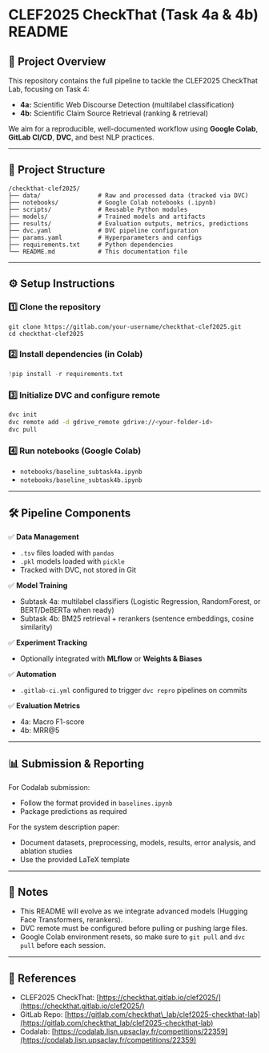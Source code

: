 
# CLEF2025 CheckThat (Task 4a & 4b) README

## 🏁 Project Overview

This repository contains the full pipeline to tackle the CLEF2025 CheckThat Lab, focusing on Task 4:

* **4a:** Scientific Web Discourse Detection (multilabel classification)
* **4b:** Scientific Claim Source Retrieval (ranking & retrieval)

We aim for a reproducible, well-documented workflow using **Google Colab**, **GitLab CI/CD**, **DVC**, and best NLP practices.

---

## 📂 Project Structure

```
/checkthat-clef2025/
├── data/                # Raw and processed data (tracked via DVC)
├── notebooks/           # Google Colab notebooks (.ipynb)
├── scripts/             # Reusable Python modules
├── models/              # Trained models and artifacts
├── results/             # Evaluation outputs, metrics, predictions
├── dvc.yaml             # DVC pipeline configuration
├── params.yaml          # Hyperparameters and configs
├── requirements.txt     # Python dependencies
└── README.md            # This documentation file
```

---

## ⚙️ Setup Instructions

### 1️⃣ Clone the repository

```
git clone https://gitlab.com/your-username/checkthat-clef2025.git
cd checkthat-clef2025
```

### 2️⃣ Install dependencies (in Colab)

```python
!pip install -r requirements.txt
```

### 3️⃣ Initialize DVC and configure remote

```bash
dvc init
dvc remote add -d gdrive_remote gdrive://<your-folder-id>
dvc pull
```

### 4️⃣ Run notebooks (Google Colab)

* `notebooks/baseline_subtask4a.ipynb`
* `notebooks/baseline_subtask4b.ipynb`

---

## 🛠 Pipeline Components

✅ **Data Management**

* `.tsv` files loaded with `pandas`
* `.pkl` models loaded with `pickle`
* Tracked with DVC, not stored in Git

✅ **Model Training**

* Subtask 4a: multilabel classifiers (Logistic Regression, RandomForest, or BERT/DeBERTa when ready)
* Subtask 4b: BM25 retrieval + rerankers (sentence embeddings, cosine similarity)

✅ **Experiment Tracking**

* Optionally integrated with **MLflow** or **Weights & Biases**

✅ **Automation**

* `.gitlab-ci.yml` configured to trigger `dvc repro` pipelines on commits

✅ **Evaluation Metrics**

* 4a: Macro F1-score
* 4b: MRR\@5

---

## 📊 Submission & Reporting

For Codalab submission:

* Follow the format provided in `baselines.ipynb`
* Package predictions as required

For the system description paper:

* Document datasets, preprocessing, models, results, error analysis, and ablation studies
* Use the provided LaTeX template

---

## 📌 Notes

* This README will evolve as we integrate advanced models (Hugging Face Transformers, rerankers).
* DVC remote must be configured before pulling or pushing large files.
* Google Colab environment resets, so make sure to `git pull` and `dvc pull` before each session.

---

## 🔗 References

* CLEF2025 CheckThat: [https://checkthat.gitlab.io/clef2025/](https://checkthat.gitlab.io/clef2025/)
* GitLab Repo: [https://gitlab.com/checkthat\_lab/clef2025-checkthat-lab](https://gitlab.com/checkthat_lab/clef2025-checkthat-lab)
* Codalab: [https://codalab.lisn.upsaclay.fr/competitions/22359](https://codalab.lisn.upsaclay.fr/competitions/22359)

